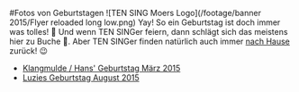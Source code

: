 #Fotos von Geburtstagen
![TEN SING Moers Logo](/footage/banner 2015/Flyer reloaded long low.png)
Yay! So ein Geburtstag ist doch immer was tolles! :tada: Und wenn TEN SINGer feiern, dann schlägt sich das meistens hier zu Buche :ledger:. Aber TEN SINGer finden natürlich auch immer [nach Hause](../../Linkliste.md) zurück! :wink:

* [Klangmulde / Hans' Geburtstag März 2015](https://www.flickr.com/gp/tsmoers/608FU9)
* [Luzies Geburtstag August 2015](https://www.flickr.com/gp/tsmoers/131TLW)
